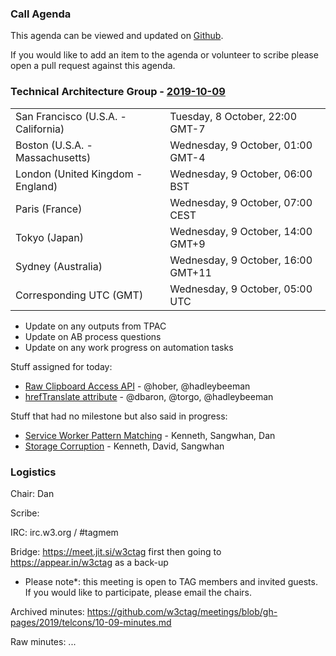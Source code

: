 ### Call Agenda

This agenda can be viewed and updated on [Github](https://github.com/w3ctag/meetings/blob/gh-pages/2019/telcons/10-09-agenda.md).

If you would like to add an item to the agenda or volunteer to scribe please open a pull request against this agenda.

### Technical Architecture Group - [2019-10-09](https://www.timeanddate.com/worldclock/converter.html?iso=20191009T050000&p1=224&p2=43&p3=136&p4=195&p5=248&p6=240)

<table>
<tr><td> San Francisco (U.S.A. - California) <td> Tuesday, 8 October, 22:00 GMT-7</td></tr>
<tr><td> Boston (U.S.A. - Massachusetts) <td> Wednesday, 9 October, 01:00 GMT-4</td></tr>
<tr><td> London (United Kingdom - England) <td> Wednesday, 9 October, 06:00 BST</td></tr>
<tr><td> Paris (France) <td> Wednesday, 9 October, 07:00 CEST</td></tr>
<tr><td> Tokyo (Japan) <td> Wednesday, 9 October, 14:00 GMT+9</td></tr>
<tr><td> Sydney (Australia) <td> Wednesday, 9 October, 16:00 GMT+11</td></tr>
<tr><td> Corresponding UTC (GMT) <td> Wednesday, 9 October, 05:00 UTC</td></tr>
</table>

* Update on any outputs from TPAC
* Update on AB process questions
* Update on any work progress on automation tasks

Stuff assigned for today:
* [Raw Clipboard Access API](https://github.com/w3ctag/design-reviews/issues/406) - @hober, @hadleybeeman
* [hrefTranslate attribute](https://github.com/w3ctag/design-reviews/issues/301) - @dbaron, @torgo, @hadleybeeman

Stuff that had no milestone but also said in progress:
* [Service Worker Pattern Matching](https://github.com/w3ctag/design-reviews/issues/417) - Kenneth, Sangwhan, Dan
* [Storage Corruption](https://github.com/w3ctag/design-reviews/issues/419) - Kenneth, David, Sangwhan

### Logistics

Chair: Dan

Scribe:

IRC: irc.w3.org / #tagmem

Bridge: https://meet.jit.si/w3ctag first then going to https://appear.in/w3ctag as a back-up

* Please note*: this meeting is open to TAG members and invited guests. If you would like to participate, please email the chairs.

Archived minutes: https://github.com/w3ctag/meetings/blob/gh-pages/2019/telcons/10-09-minutes.md

Raw minutes: ...
